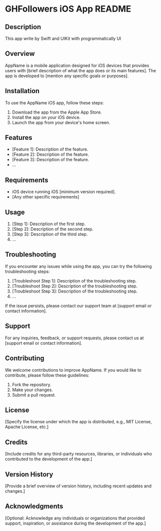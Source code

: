 # GHFollowers iOS App README

## Description
This app write by Swift and UIKit with programmatically UI

## Overview
AppName is a mobile application designed for iOS devices that provides users with [brief description of what the app does or its main features]. The app is developed to [mention any specific goals or purposes].

## Installation
To use the AppName iOS app, follow these steps:
1. Download the app from the Apple App Store.
2. Install the app on your iOS device.
3. Launch the app from your device's home screen.

## Features
- [Feature 1]: Description of the feature.
- [Feature 2]: Description of the feature.
- [Feature 3]: Description of the feature.
- ...

## Requirements
- iOS device running iOS [minimum version required].
- [Any other specific requirements]

## Usage
1. [Step 1]: Description of the first step.
2. [Step 2]: Description of the second step.
3. [Step 3]: Description of the third step.
4. ...

## Troubleshooting
If you encounter any issues while using the app, you can try the following troubleshooting steps:
1. [Troubleshoot Step 1]: Description of the troubleshooting step.
2. [Troubleshoot Step 2]: Description of the troubleshooting step.
3. [Troubleshoot Step 3]: Description of the troubleshooting step.
4. ...

If the issue persists, please contact our support team at [support email or contact information].

## Support
For any inquiries, feedback, or support requests, please contact us at [support email or contact information].

## Contributing
We welcome contributions to improve AppName. If you would like to contribute, please follow these guidelines:
1. Fork the repository.
2. Make your changes.
3. Submit a pull request.

## License
[Specify the license under which the app is distributed, e.g., MIT License, Apache License, etc.]

## Credits
[Include credits for any third-party resources, libraries, or individuals who contributed to the development of the app.]

## Version History
[Provide a brief overview of version history, including recent updates and changes.]

## Acknowledgments
[Optional: Acknowledge any individuals or organizations that provided support, inspiration, or assistance during the development of the app.]

